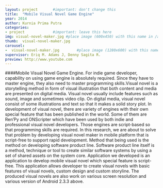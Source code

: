 ```yaml
---
layout: project       #important: don't change this
title:  "Mobile Visual Novel Game Engine"
year: 2014
author: Kurnia Prima Putra
categories:
- project             #important: leave this here
img: visual-novel-maker.jpg #place image (600x450) with this name in /assets/img/project/
thumb:  visual-novel-maker.jpg
carousel:
-  visual-novel-maker.jpg        #place image (1280x600) with this name in /assets/img/project/carousel/  
supervisor: Eriq M. Adams J, Denny Sagita R.
preview: http://www.youtube.com
---
```

####Mobile Visual Novel Game Engine.
For indie game developer, capability on using game engine is absolutely required. Since they have to master engine, they also need to master programming skills.Visual novel is a storytelling method in form of visual illustration that both content and media are presented on digital media. Visual novel usually include features such as sound, image and sometimes video clip. On digital media, visual novel consist of some illustrations and text so that it makes a solid story plot. In development of visual novel, there are variety of engines with their own special feature that has been published in the world. Some of them are Ren’Py and ONScripter which have been used by both indie and professional visual novel developers.   Those engines are script-based so that programming skills are required. In this research, we are about to solve that problem by developing visual novel maker in mobile platform that is script-free to support rapid development. Method that being used is the method on developing software product line. Software product line itself is a method, technique or tool to create similar software systems by using a set of shared assets on the system core. Application we developed is an application to develop mobile visual novel which special feature is script-free. This application allows developer to create visual novels with basic features of visual novels, custom design and custom storyline. The produced visual novels are also work on various screen resolution and various version of Android 2.3.3 above.
